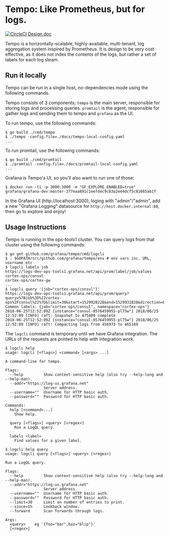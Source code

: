 # Tempo: Like Prometheus, but for logs.

[![CircleCI](https://circleci.com/gh/grafana/tempo/tree/master.svg?style=svg&circle-token=618193e5787b2951c1ea3352ad5f254f4f52313d)](https://circleci.com/gh/grafana/tempo/tree/master) [Design doc](https://docs.google.com/document/d/11tjK_lvp1-SVsFZjgOTr1vV3-q6vBAsZYIQ5ZeYBkyM/edit)

Tempo is a horizontally-scalable, highly-available, multi-tenant, log aggregation
system inspired by Prometheus.  It is design to be very cost effective, as it does
not index the contents of the logs, but rather a set of labels for each log steam.

## Run it locally

Tempo can be run in a single host, no-dependencies mode using the following commands.

Tempo consists of 3 components; `tempo` is the main server, responsible for storing
logs and processing queries.  `promtail` is the agent, responsible for gather logs
and sending them to tempo and `grafana` as the UI.

To run tempo, use the following commands:

```
$ go build ./cmd/tempo
$ ./tempo -config.file=./docs/tempo-local-config.yaml
...
```

To run promtail, use the following commands:

```
$ go build ./cmd/promtail
$ ./promtail -config.file=./docs/promtail-local-config.yaml
...
```

Grafana is Tempo's UI, so you'll also want to run one of those:

```
$ docker run -ti -p 3000:3000 -e "GF_EXPLORE_ENABLED=true" grafana/grafana-dev:master-377eaa891c1eefdec9c83a2ee4dcf5c81665ab1f
```

In the Grafana UI (http://localhost:3000), loging with "admin"/"admin", add a new "Grafana Logging" datasource for `http://host.docker.internal:80`, then go to explore and enjoy!

## Usage Instructions

Tempo is running in the ops-tools1 cluster.  You can query logs from that cluster
using the following commands:

```
$ go get github.com/grafana/tempo/cmd/logcli
$ . $GOPATH/src/github.com/grafana/tempo/env # env vars inc. URL, username etc
$ logcli labels job
https://logs-dev-ops-tools1.grafana.net/api/prom/label/job/values
cortex-ops/consul
cortex-ops/cortex-gw
...
$ logcli query '{job="cortex-ops/consul"}'
https://logs-dev-ops-tools1.grafana.net/api/prom/query?query=%7Bjob%3D%22cortex-ops%2Fconsul%22%7D&limit=30&start=1529928228&end=1529931828&direction=backward&regexp=
Common labels: {job="cortex-ops/consul", namespace="cortex-ops"}
2018-06-25T12:52:09Z {instance="consul-8576459955-pl75w"} 2018/06/25 12:52:09 [INFO] raft: Snapshot to 475409 complete
2018-06-25T12:52:09Z {instance="consul-8576459955-pl75w"} 2018/06/25 12:52:09 [INFO] raft: Compacting logs from 456973 to 465169
```

The `logcli` command is temporary until we have Grafana integration. The URLs of
the requests are printed to help with integration work.

```
$ logcli help
usage: logcli [<flags>] <command> [<args> ...]

A command-line for tempo.

Flags:
  --help         Show context-sensitive help (also try --help-long and --help-man).
  --addr="https://log-us.grafana.net"
                 Server address.
  --username=""  Username for HTTP basic auth.
  --password=""  Password for HTTP basic auth.

Commands:
  help [<command>...]
    Show help.

  query [<flags>] <query> [<regex>]
    Run a LogQL query.

  labels <label>
    Find values for a given label.

$ logcli help query
usage: logcli query [<flags>] <query> [<regex>]

Run a LogQL query.

Flags:
  --help         Show context-sensitive help (also try --help-long and --help-man).
  --addr="https://log-us.grafana.net"
                 Server address.
  --username=""  Username for HTTP basic auth.
  --password=""  Password for HTTP basic auth.
  --limit=30     Limit on number of entries to print.
  --since=1h     Lookback window.
  --forward      Scan forwards through logs.

Args:
  <query>    eg '{foo="bar",baz="blip"}'
  [<regex>]
```
